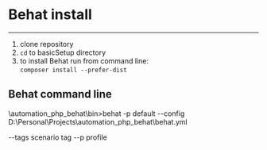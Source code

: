 # Behat install
---------------

1) clone repository
2) `cd` to basicSetup directory
3) to install Behat run from command line:  
`composer install --prefer-dist`

## Behat command line

\automation_php_behat\bin>behat -p default --config D:\Personal\Projects\automation_php_behat\behat.yml

--tags     scenario tag
--p        profile
